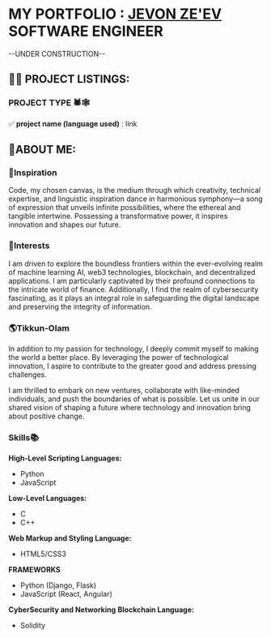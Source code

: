 <h1>MY PORTFOLIO : <a href="https://linktr.ee/j3vonz3v_network">JEVON ZE'EV </a>SOFTWARE ENGINEER</h1>
--UNDER CONSTRUCTION--
<h2>👨‍💻 PROJECT LISTINGS:</h2>
<h3>PROJECT TYPE 🕷️🕸️</h3>
✅<b> project name (language used)</b>  : link<br/>

<h2>🧬ABOUT ME:</h2>
<h3>🎨Inspiration</h3>
Code, my chosen canvas, is the medium through which creativity, technical expertise, and linguistic inspiration dance in harmonious symphony—a song of expression that unveils infinite possibilities, where the ethereal and tangible intertwine. Possessing a transformative power, it inspires innovation and shapes our future.

<h3>🤖Interests</h3> I am driven to explore the boundless frontiers within the ever-evolving realm of machine learning AI, web3 technologies, blockchain, and decentralized applications. I am particularly captivated by their profound connections to the intricate world of finance. Additionally, I find the realm of cybersecurity fascinating, as it plays an integral role in safeguarding the digital landscape and preserving the integrity of information.

<h3>🌎Tikkun-Olam</h3> In addition to my passion for technology, I deeply commit myself to making the world a better place. By leveraging the power of technological innovation, I aspire to contribute to the greater good and address pressing challenges.

I am thrilled to embark on new ventures, collaborate with like-minded individuals, and push the boundaries of what is possible. Let us unite in our shared vision of shaping a future where technology and innovation bring about positive change.

<h3>Skills📚</h3>
<b>High-Level Scripting Languages:</b>
  <ul>
    <li>Python</li>
    <li>JavaScript</li>
  </ul>
<b>Low-Level Languages:</b>
  <ul>
    <li>C</li>
    <li>C++</li>
  </ul>
<b>Web Markup and Styling Language:</b>
  <ul>
    <li>HTML5/CSS3</li>
  </ul>
<b>FRAMEWORKS</b>
  <ul>
    <li>Python (Django, Flask)</li>
    <li>JavaScript (React, Angular)</li>
  </ul>
<b>CyberSecurity and Networking</b>
<b>Blockchain Language:</b>
  <ul>
    <li>Solidity</li>
  </ul>

